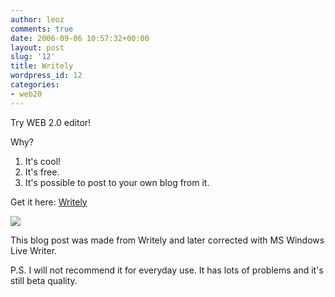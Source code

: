 ```yaml
---
author: leoz
comments: true
date: 2006-09-06 10:57:32+00:00
layout: post
slug: '12'
title: Writely
wordpress_id: 12
categories:
- web20
---
```


Try WEB 2.0 editor!

  
  
Why?  
  


  1. It's cool!  
  2. It's free.  
  3. It's possible to post to your own blog from it.

  
Get it here: [Writely](http://www.writely.com)

![](http://www.writely.com/images/ExampleEditScreen.gif)

  
This blog post was made from Writely and later corrected with MS Windows Live Writer.

P.S. I will not recommend it for everyday use. It has lots of problems and it's still beta quality.
